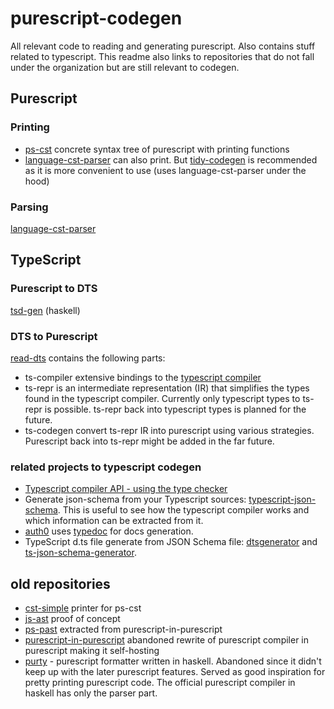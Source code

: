 # purescript-codegen
All relevant code to reading and generating purescript. Also contains stuff related to typescript. This readme also links to repositories that do not fall under the organization but are still relevant to codegen.

## Purescript

### Printing
* [ps-cst](https://github.com/purescript-codegen/purescript-ps-cst) concrete syntax tree of purescript with printing functions
* [language-cst-parser](https://github.com/natefaubion/purescript-language-cst-parser) can also print. But [tidy-codegen](https://github.com/natefaubion/purescript-tidy-codegen) is recommended as it is more convenient to use (uses language-cst-parser under the hood)

### Parsing
[language-cst-parser](https://github.com/natefaubion/purescript-language-cst-parser)

## TypeScript

### Purescript to DTS
[tsd-gen](https://github.com/minoki/purescript-tsd-gen) (haskell)

### DTS to Purescript
[read-dts](https://github.com/purescript-codegen/purescript-read-dts) contains the following parts:

* ts-compiler extensive bindings to the [typescript compiler](https://github.com/purescript-codegen/purescript-read-dts/tree/master/src/TypeScript/Compiler)
* ts-repr is an intermediate representation (IR) that simplifies the types found in the typescript compiler. Currently only typescript types to ts-repr is possible. ts-repr back into typescript types is planned for the future.
* ts-codegen convert ts-repr IR into purescript using various strategies. Purescript back into ts-repr might be added in the far future.

### related projects to typescript codegen
* [Typescript compiler API - using the type checker](https://github.com/microsoft/TypeScript/wiki/Using-the-Compiler-API#using-the-type-checker)
* Generate json-schema from your Typescript sources: [typescript-json-schema](https://github.com/YousefED/typescript-json-schema). This is useful to see how the typescript compiler works and which information can be extracted from it.
* [auth0](https://auth0.github.io/auth0-spa-js/index.html) uses [typedoc](https://typedoc.org/) for docs generation.
* TypeScript d.ts file generate from JSON Schema file: [dtsgenerator](https://github.com/horiuchi/dtsgenerator) and [ts-json-schema-generator](https://github.com/vega/ts-json-schema-generator).

## old repositories
* [cst-simple](https://github.com/purescript-codegen/purescript-cst-simple) printer for ps-cst
* [js-ast](https://github.com/purescript-codegen/purescript-js-ast) proof of concept
* [ps-past](https://github.com/purescript-codegen/purescript-ps-past) extracted from purescript-in-purescript
* [purescript-in-purescript](https://github.com/purescript/purescript-in-purescript) abandoned rewrite of purescript compiler in purescript making it self-hosting
* [purty](https://github.com/joneshf/purty) - purescript formatter written in haskell. Abandoned since it didn't keep up with the later purescript features. Served as good inspiration for pretty printing purescript code. The official purescript compiler in haskell has only the parser part.

